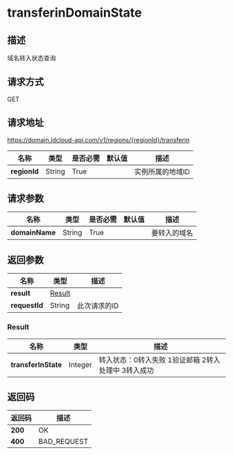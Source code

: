 # transferinDomainState


## 描述
域名转入状态查询

## 请求方式
GET

## 请求地址
https://domain.jdcloud-api.com/v1/regions/{regionId}/transferin

|名称|类型|是否必需|默认值|描述|
|---|---|---|---|---|
|**regionId**|String|True| |实例所属的地域ID|

## 请求参数
|名称|类型|是否必需|默认值|描述|
|---|---|---|---|---|
|**domainName**|String|True| |要转入的域名|


## 返回参数
|名称|类型|描述|
|---|---|---|
|**result**|[Result](transferinDomainState#result)| |
|**requestId**|String|此次请求的ID|

### <div id="Result">Result</div>
|名称|类型|描述|
|---|---|---|
|**transferInState**|Integer|转入状态：0转入失败 1验证邮箱 2转入处理中 3转入成功|

## 返回码
|返回码|描述|
|---|---|
|**200**|OK|
|**400**|BAD_REQUEST|
